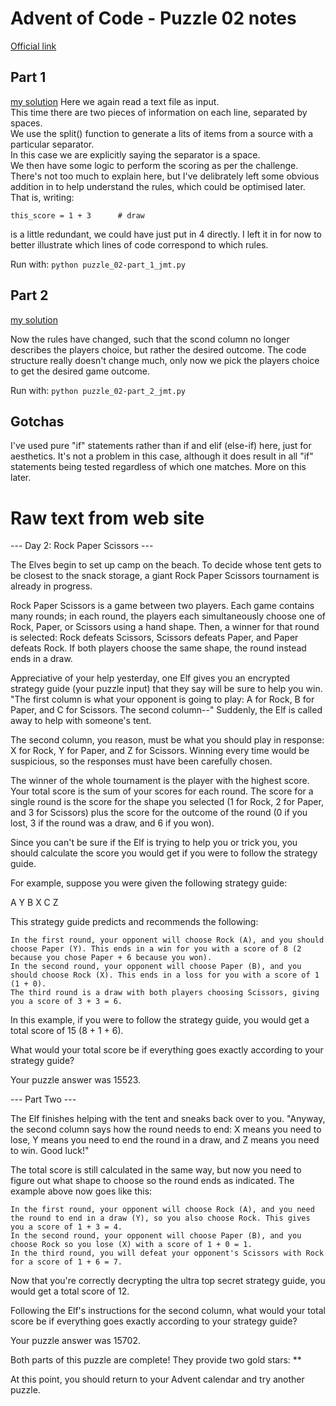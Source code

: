 # Advent of Code - Puzzle 02 notes

[Official link](https://adventofcode.com/2022/day/2)

## Part 1

[my solution](puzzle_02-part_1_jmt.py)
Here we again read a text file as input.  
This time there are two pieces of information on each line, separated by spaces.  
We use the split() function to generate a lits of items from a source with a particular separator.  
In this case we are explicitly saying the separator is a space.  
We then have some logic to perform the scoring as per the challenge.  
There's not too much to explain here, but I've delibrately left some obvious addition in to help understand the rules, which could be optimised later.  That is, writing:

```this_score = 1 + 3      # draw```

is a little redundant, we could have just put in 4 directly. I left it in for now to better illustrate which lines of code correspond to which rules.

Run with:
```python puzzle_02-part_1_jmt.py```

## Part 2

[my solution](puzzle_02-part_2_jmt.py)

Now the rules have changed, such that the scond column no longer describes the players choice, but rather the desired outcome.
The code structure really doesn't change much, only now we pick the players choice to get the desired game outcome.

Run with:
```python puzzle_02-part_2_jmt.py```

## Gotchas

I've used pure "if" statements rather than if and elif (else-if) here, just for aesthetics.  It's not a problem in this case, although it does result in all "if" statements being tested regardless of which one matches.  More on this later. 


# Raw text from web site

--- Day 2: Rock Paper Scissors ---

The Elves begin to set up camp on the beach. To decide whose tent gets to be closest to the snack storage, a giant Rock Paper Scissors tournament is already in progress.

Rock Paper Scissors is a game between two players. Each game contains many rounds; in each round, the players each simultaneously choose one of Rock, Paper, or Scissors using a hand shape. Then, a winner for that round is selected: Rock defeats Scissors, Scissors defeats Paper, and Paper defeats Rock. If both players choose the same shape, the round instead ends in a draw.

Appreciative of your help yesterday, one Elf gives you an encrypted strategy guide (your puzzle input) that they say will be sure to help you win. "The first column is what your opponent is going to play: A for Rock, B for Paper, and C for Scissors. The second column--" Suddenly, the Elf is called away to help with someone's tent.

The second column, you reason, must be what you should play in response: X for Rock, Y for Paper, and Z for Scissors. Winning every time would be suspicious, so the responses must have been carefully chosen.

The winner of the whole tournament is the player with the highest score. Your total score is the sum of your scores for each round. The score for a single round is the score for the shape you selected (1 for Rock, 2 for Paper, and 3 for Scissors) plus the score for the outcome of the round (0 if you lost, 3 if the round was a draw, and 6 if you won).

Since you can't be sure if the Elf is trying to help you or trick you, you should calculate the score you would get if you were to follow the strategy guide.

For example, suppose you were given the following strategy guide:

A Y
B X
C Z

This strategy guide predicts and recommends the following:

    In the first round, your opponent will choose Rock (A), and you should choose Paper (Y). This ends in a win for you with a score of 8 (2 because you chose Paper + 6 because you won).
    In the second round, your opponent will choose Paper (B), and you should choose Rock (X). This ends in a loss for you with a score of 1 (1 + 0).
    The third round is a draw with both players choosing Scissors, giving you a score of 3 + 3 = 6.

In this example, if you were to follow the strategy guide, you would get a total score of 15 (8 + 1 + 6).

What would your total score be if everything goes exactly according to your strategy guide?

Your puzzle answer was 15523.

--- Part Two ---

The Elf finishes helping with the tent and sneaks back over to you. "Anyway, the second column says how the round needs to end: X means you need to lose, Y means you need to end the round in a draw, and Z means you need to win. Good luck!"

The total score is still calculated in the same way, but now you need to figure out what shape to choose so the round ends as indicated. The example above now goes like this:

    In the first round, your opponent will choose Rock (A), and you need the round to end in a draw (Y), so you also choose Rock. This gives you a score of 1 + 3 = 4.
    In the second round, your opponent will choose Paper (B), and you choose Rock so you lose (X) with a score of 1 + 0 = 1.
    In the third round, you will defeat your opponent's Scissors with Rock for a score of 1 + 6 = 7.

Now that you're correctly decrypting the ultra top secret strategy guide, you would get a total score of 12.

Following the Elf's instructions for the second column, what would your total score be if everything goes exactly according to your strategy guide?

Your puzzle answer was 15702.

Both parts of this puzzle are complete! They provide two gold stars: **

At this point, you should return to your Advent calendar and try another puzzle.
